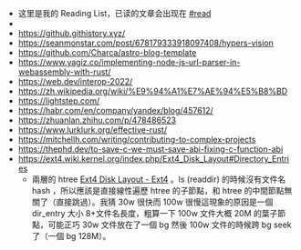 - 这里是我的 Reading List，已读的文章会出现在 [#read]([[read]])
-
- https://github.githistory.xyz/
- https://seanmonstar.com/post/678179333918097408/hypers-vision
- https://github.com/Charca/astro-blog-template
- https://www.yagiz.co/implementing-node-js-url-parser-in-webassembly-with-rust/
- https://web.dev/interop-2022/
- https://zh.wikipedia.org/wiki/%E9%94%A1%E7%AE%94%E5%B8%BD
- https://lightstep.com/
- https://habr.com/en/company/yandex/blog/457612/
- https://zhuanlan.zhihu.com/p/478486523
- https://www.lurklurk.org/effective-rust/
- https://mitchellh.com/writing/contributing-to-complex-projects
- https://thephd.dev/to-save-c-we-must-save-abi-fixing-c-function-abi
- https://ext4.wiki.kernel.org/index.php/Ext4_Disk_Layout#Directory_Entries
	- 兩層的 htree [Ext4 Disk Layout - Ext4](https://ext4.wiki.kernel.org/index.php/Ext4_Disk_Layout#Directory_Entries) 。ls (readdir) 的時候沒有文件名 hash ，所以應該是直接線性遍歷 htree 的子節點，和 htree 的中間節點無關了（直接跳過）。我猜 30w 很快而 100w 很慢這現象的原因是一個 dir_entry 大小 8+文件名長度，粗算一下 100w 文件大概 20M 的葉子節點，可能正巧 30w 文件放在了一個 bg 然後 100w 文件的時候跨 bg seek 了（一個 bg 128M）。